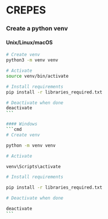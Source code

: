 # CREPES

### Create a python venv

#### Unix/Linux/macOS

````bash
# Create venv
python3 -m venv venv

# Activate
source venv/bin/activate

# Install requirements
pip install -r libraries_required.txt

# Deactivate when done
deactivate
```

#### Windows
```cmd
# Create venv

python -m venv venv

# Activate

venv\Scripts\activate

# Install requirements

pip install -r libraries_required.txt

# Deactivate when done

deactivate
```